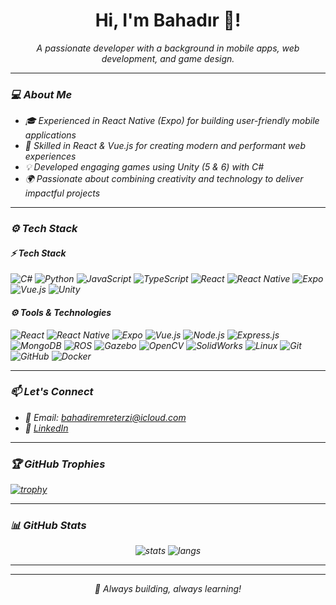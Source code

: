 <h1 align="center"> Hi, I'm Bahadır 👋! </h1>
<p align="center">
  <i>A passionate developer with a background in mobile apps, web development, and game design.
</p>

---

### 💻 About Me

- 🎓 Experienced in React Native (Expo) for building user-friendly mobile applications 
- 🤖 Skilled in React & Vue.js for creating modern and performant web experiences
- 💡 Developed engaging games using Unity (5 & 6) with C#
- 🌍 Passionate about combining creativity and technology to deliver impactful projects

---


### ⚙️ Tech Stack

#### ⚡ Tech Stack
![C#](https://img.shields.io/badge/C%23-239120?style=flat&logo=c-sharp&logoColor=white)
![Python](https://img.shields.io/badge/Python-3776AB?style=flat&logo=python&logoColor=white)
![JavaScript](https://img.shields.io/badge/JavaScript-F7DF1E?style=flat&logo=javascript&logoColor=black)
![TypeScript](https://img.shields.io/badge/TypeScript-3178C6?style=flat&logo=typescript&logoColor=white)
![React](https://img.shields.io/badge/React-61DAFB?style=flat&logo=react&logoColor=black)
![React Native](https://img.shields.io/badge/React%20Native-61DAFB?style=flat&logo=react&logoColor=black)
![Expo](https://img.shields.io/badge/Expo-000020?style=flat&logo=expo&logoColor=white)
![Vue.js](https://img.shields.io/badge/Vue.js-4FC08D?style=flat&logo=vue.js&logoColor=white)
![Unity](https://img.shields.io/badge/Unity-100000?style=flat&logo=unity&logoColor=white)

#### ⚙️ Tools & Technologies
![React](https://img.shields.io/badge/React-61DAFB?style=flat&logo=react&logoColor=black)
![React Native](https://img.shields.io/badge/React%20Native-61DAFB?style=flat&logo=react&logoColor=black)
![Expo](https://img.shields.io/badge/Expo-000020?style=flat&logo=expo&logoColor=white)
![Vue.js](https://img.shields.io/badge/Vue.js-4FC08D?style=flat&logo=vue.js&logoColor=white)
![Node.js](https://img.shields.io/badge/Node.js-339933?style=flat&logo=nodedotjs&logoColor=white)
![Express.js](https://img.shields.io/badge/Express.js-000000?style=flat&logo=express&logoColor=white)
![MongoDB](https://img.shields.io/badge/MongoDB-47A248?style=flat&logo=mongodb&logoColor=white)
![ROS](https://img.shields.io/badge/ROS-22314E?style=flat&logo=ros&logoColor=white)
![Gazebo](https://img.shields.io/badge/Gazebo-000000?style=flat)
![OpenCV](https://img.shields.io/badge/OpenCV-5C3EE8?style=flat&logo=opencv&logoColor=white)
![SolidWorks](https://img.shields.io/badge/SolidWorks-E31225?style=flat)
![Linux](https://img.shields.io/badge/Linux-FCC624?style=flat&logo=linux&logoColor=black)
![Git](https://img.shields.io/badge/Git-F05032?style=flat&logo=git&logoColor=white)
![GitHub](https://img.shields.io/badge/GitHub-181717?style=flat&logo=github&logoColor=white)
![Docker](https://img.shields.io/badge/Docker-2496ED?style=flat&logo=docker&logoColor=white)

---

### 📫 Let's Connect

- 📩 Email: [bahadiremreterzi@icloud.com](mailto:hadiremreterzi@icloud.com)  
- 💼 [LinkedIn](https://www.linkedin.com/in/bahad%C4%B1r-terzi-a93357295/)  

---

### 🏆 GitHub Trophies

[![trophy](https://github-profile-trophy.vercel.app/?username=xauqse&theme=radical&column=4&margin-w=15&margin-h=15)](https://github.com/ryo-ma/github-profile-trophy)

---

### 📊 GitHub Stats

<p align="center">
  <img src="https://github-readme-stats.vercel.app/api?username=xauqse&show_icons=true&theme=radical" alt="stats"/>
  <img src="https://github-readme-stats.vercel.app/api/top-langs/?username=xauqse&layout=compact&theme=radical" alt="langs"/>
</p>

---

---

<p align="center">🚀 Always building, always learning!</p>
